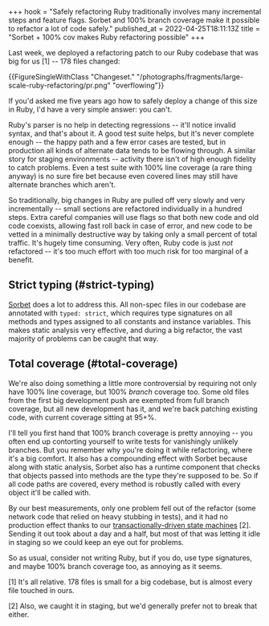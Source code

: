 +++
hook = "Safely refactoring Ruby traditionally involves many incremental steps and feature flags. Sorbet and 100% branch coverage make it possible to refactor a lot of code safely."
published_at = 2022-04-25T18:11:13Z
title = "Sorbet + 100% cov makes Ruby refactoring possible"
+++

Last week, we deployed a refactoring patch to our Ruby codebase that was big for us [1] -- 178 files changed:

{{FigureSingleWithClass "Changeset." "/photographs/fragments/large-scale-ruby-refactoring/pr.png" "overflowing"}}

If you'd asked me five years ago how to safely deploy a change of this size in Ruby, I'd have a very simple answer: you can't.

Ruby's parser is no help in detecting regressions -- it'll notice invalid syntax, and that's about it. A good test suite helps, but it's never complete enough -- the happy path and a few error cases are tested, but in production all kinds of alternate data tends to be flowing through. A similar story for staging environments -- activity there isn't of high enough fidelity to catch problems. Even a test suite with 100% line coverage (a rare thing anyway) is no sure fire bet because even covered lines may still have alternate branches which aren't.

So traditionally, big changes in Ruby are pulled off very slowly and very incrementally -- small sections are refactored individually in a hundred steps. Extra careful companies will use flags so that both new code and old code coexists, allowing fast roll back in case of error, and new code to be vetted in a minimally destructive way by taking only a small percent of total traffic. It's hugely time consuming. Very often, Ruby code is just _not_ refactored -- it's too much effort with too much risk for too marginal of a benefit.

## Strict typing (#strict-typing)

[Sorbet](https://sorbet.org/) does a lot to address this. All non-spec files in our codebase are annotated with `typed: strict`, which requires type signatures on all methods and types assigned to all constants and instance variables. This makes static analysis very effective, and during a big refactor, the vast majority of problems can be caught that way.

## Total coverage (#total-coverage)

We're also doing something a little more controversial by requiring not only have 100% line coverage, but 100% _branch_ coverage too. Some old files from the first big development push are exempted from full branch coverage, but all new development has it, and we're back patching existing code, with current coverage sitting at 95+%.

I'll tell you first hand that 100% branch coverage is pretty annoying -- you often end up contorting yourself to write tests for vanishingly unlikely branches. But you remember why you're doing it while refactoring, where it's a big comfort. It also has a compounding effect with Sorbet because along with static analysis, Sorbet also has a runtime component that checks that objects passed into methods are the type they're supposed to be. So if all code paths are covered, every method is robustly called with every object it'll be called with.

By our best measurements, only one problem fell out of the refactor (some network code that relied on heavy stubbing in tests), and it had no production effect thanks to our [transactionally-driven state machines](https://www.citusdata.com/blog/2016/08/12/state-machines-to-run-databases/) [2]. Sending it out took about a day and a half, but most of that was letting it idle in staging so we could keep an eye out for problems.

So as usual, consider not writing Ruby, but if you do, use type signatures, and maybe 100% branch coverage too, as annoying as it seems.

[1] It's all relative. 178 files is small for a big codebase, but is almost every file touched in ours.

[2] Also, we caught it in staging, but we'd generally prefer not to break that either.
